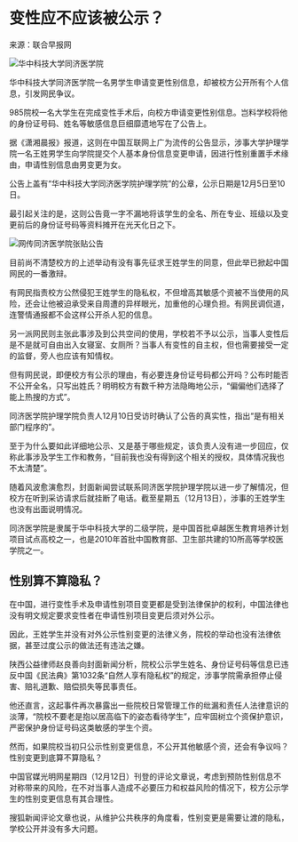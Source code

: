 # 变性应不应该被公示？

来源：联合早报网  

![华中科技大学同济医学院](http://q16477799cada3.cdn.sohucs.com/C100011/7ff8eaea75814edba3941439d9b42387.png)

华中科技大学同济医学院一名男学生申请变更性别信息，却被校方公开所有个人信息，引发网民争议。

985院校一名大学生在完成变性手术后，向校方申请变更性别信息。岂料学校将他的身份证号码、姓名等敏感信息巨细靡遗地写在了公告上。

据《潇湘晨报》报道，这则在中国互联网上广为流传的公告显示，涉事大学护理学院一名王姓男学生向学院提交个人基本身份信息变更申请，因进行性别重置手术缘由，申请性别信息由男变更为女。

公告上盖有“华中科技大学同济医学院护理学院”的公章，公示日期是12月5日至10日。

最引起关注的是，这则公告竟一字不漏地将该学生的全名、所在专业、班级以及变更前后的身份证号码等资料摊开在光天化日之下。

![网传同济医学院张贴公告](//q5.itc.cn/images01/20241213/481f675dcb2140e6808a0a68de6a9f61.png)

目前尚不清楚校方的上述举动有没有事先征求王姓学生的同意，但此举已掀起中国网民的一番激辩。

有网民指责校方公然侵犯王姓学生的隐私权，不但增高其敏感个资被不当使用的风险，还会让他被迫承受来自周遭的异样眼光，加重他的心理负担。有网民调侃道，连警情通报都不会这样公开杀人犯的信息。

另一派网民则主张此事涉及到公共空间的使用，学校若不予以公示，当事人变性后是不是就可自由出入女寝室、女厕所？当事人有变性的自主权，但也需要接受一定的监督，旁人也应该有知情权。

但有网民说，即便校方有公示的理由，有必要连身份证号码都公开吗？公布时能否不公开全名，只写出姓氏？明明校方有数千种方法隐晦地公示，“偏偏他们选择了能上热搜的方式”。

同济医学院护理学院负责人12月10日受访时确认了公告的真实性，指出“是有相关部门程序的”。

至于为什么要如此详细地公示、又是基于哪些规定，该负责人没有进一步回应，仅称此事涉及学生工作和教务，“目前我也没有得到这个相关的授权，具体情况我也不太清楚”。

随着风波愈演愈烈，封面新闻尝试联系同济医学院护理学院以进一步了解情况，但校方在听到采访请求后就挂断了电话。截至星期五（12月13日），涉事的王姓学生也没有出面说明情况。

同济医学院是隶属于华中科技大学的二级学院，是中国首批卓越医生教育培养计划项目试点高校之一，也是2010年首批中国教育部、卫生部共建的10所高等学校医学院之一。

## 性别算不算隐私？

在中国，进行变性手术及申请性别项目变更都是受到法律保护的权利，中国法律也没有明文规定要求变性者在申请性别项目变更后须对外公示。

因此，王姓学生并没有对外公示性别变更的法律义务，院校的举动也没有法律依据，甚至过度公示的做法还有违法之嫌。

陕西公益律师赵良善向封面新闻分析，院校公示学生姓名、身份证号码等信息已违反中国《民法典》第1032条“自然人享有隐私权”的规定，涉事学院需承担停止侵害、赔礼道歉、赔偿损失等民事责任。

他还直言，这起事件再次暴露出一些院校日常管理工作的纰漏和责任人法律意识的淡薄，“院校不要老是抱以居高临下的姿态看待学生”，应牢固树立个资保护意识，严密保护身份证号码这类敏感的学生个资。

然而，如果院校当初只公示性别变更信息，不公开其他敏感个资，还会有争议吗？性别变更到底算不算隐私？

中国官媒光明网星期四（12月12日）刊登的评论文章说，考虑到预防性别信息不对称带来的风险，在不对当事人造成不必要压力和权益风险的情况下，校方公示学生的性别变更信息有其合理性。

搜狐新闻评论文章也说，从维护公共秩序的角度看，性别变更是需要让渡的隐私，学校公开并没有多大问题。
<!-- tcd_original_link https://m.sohu.com/a/836793854_121397409/?pvid=000115_3w_a -->
